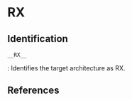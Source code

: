 # RX

## Identification

`__RX__`

: Identifies the target architecture as RX.

## References

<!---
<gcc/config/rx/rx.h> (14.2.0)

  #define TARGET_CPU_CPP_BUILTINS()               \
    do                                            \
      {                                           \
        builtin_define ("__RX__"); 		\
        builtin_assert ("cpu=RX"); 		\
        if (rx_cpu_type == RX610)			\
    {					\
            builtin_define ("__RX610__");		\
            builtin_assert ("machine=RX610");	\
    }					\
        else if (rx_cpu_type == RX100)		\
    {					\
            builtin_define ("__RX100__");		\
            builtin_assert ("machine=RX100");	\
    }					\
        else if (rx_cpu_type == RX200)		\
    {					\
            builtin_define ("__RX200__");		\
            builtin_assert ("machine=RX200");	\
          }					\
        else if (rx_cpu_type == RX600)		\
          {					\
            builtin_define ("__RX600__");		\
            builtin_assert ("machine=RX600");	\
          }					\
              \
        if (TARGET_BIG_ENDIAN_DATA)		\
    builtin_define ("__RX_BIG_ENDIAN__");	\
        else					\
    builtin_define ("__RX_LITTLE_ENDIAN__");\
                    \
        if (TARGET_64BIT_DOUBLES)			\
    builtin_define ("__RX_64BIT_DOUBLES__");\
        else					\
    builtin_define ("__RX_32BIT_DOUBLES__");\
                    \
        if (ALLOW_RX_FPU_INSNS)			\
    builtin_define ("__RX_FPU_INSNS__");	\
              \
        if (TARGET_AS100_SYNTAX)			\
    builtin_define ("__RX_AS100_SYNTAX__"); \
        else					\
    builtin_define ("__RX_GAS_SYNTAX__");   \
              \
        if (TARGET_GCC_ABI)			\
    builtin_define ("__RX_GCC_ABI__");	\
        else					\
    builtin_define ("__RX_ABI__");		\
              \
        if (rx_allow_string_insns)		\
    builtin_define ("__RX_ALLOW_STRING_INSNS__"); \
        else					\
    builtin_define ("__RX_DISALLOW_STRING_INSNS__");\
      }                                           \
    while (0)


<gcc/config/rx/linux.h> (14.2.0)

  #define TARGET_CPU_CPP_BUILTINS()               \
    do                                            \
      {                                           \
        builtin_define ("__RX__"); 		\
        builtin_assert ("cpu=RX"); 		\
        if (rx_cpu_type == RX610)			\
          builtin_assert ("machine=RX610");	\
      else					\
          builtin_assert ("machine=RX600");	\
                    \
        if (TARGET_BIG_ENDIAN_DATA)		\
    builtin_define ("__RX_BIG_ENDIAN__");	\
        else					\
    builtin_define ("__RX_LITTLE_ENDIAN__");\
              \
        if (TARGET_64BIT_DOUBLES)			\
    builtin_define ("__RX_64BIT_DOUBLES__");\
        else					\
    builtin_define ("__RX_32BIT_DOUBLES__");\
                    \
        if (ALLOW_RX_FPU_INSNS)			\
    builtin_define ("__RX_FPU_INSNS__");	\
              \
      }                                           \
    while (0)
--->